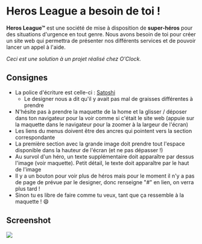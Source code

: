 # Heros League a besoin de toi !

**Heros League&trade;** est une société de mise à disposition de **super-héros** pour des situations d'urgence en tout genre. Nous avons besoin de toi pour créer un site web qui permettra de présenter nos différents services et de pouvoir lancer un appel à l'aide.

*Ceci est une solution à un projet réalisé chez O'Clock.*

## Consignes

- La police d'écriture est celle-ci : [Satoshi](https://www.fontshare.com/?q=Satoshi)
  - Le designer nous a dit qu'il y avait pas mal de graisses différentes à prendre
- N'hésite pas à prendre la maquette de la home et la glisser / déposer dans ton navigateur pour la voir comme si c'était le site web (appuie sur la maquette dans le navigateur pour la zoomer à la largeur de l'écran)
- Les liens du menus doivent être des ancres qui pointent vers la section correspondante
- La première section avec la grande image doit prendre tout l'espace disponible dans la hauteur de l'écran (et ne pas dépasser !)
- Au survol d'un héro, un texte supplémentaire doit apparaître par dessus l'image (voir maquette). Petit détail, le texte doit apparaître par le haut de l'image
- Il y a un bouton pour voir plus de héros mais pour le moment il n'y a pas de page de prévue par le designer, donc renseigne "#" en lien, on verra plus tard !
- Sinon tu es libre de faire comme tu veux, tant que ça ressemble à la maquette ! :smile:

## Screenshot

![](./assets/screenshot.png)